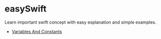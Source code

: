 # easySwift
Learn important swift concept with easy explanation and simple examples.

- [Variables And Constants](https://github.com/urvi-k/EasySwift/blob/var-and-const/VariablesAndConstants.md)
